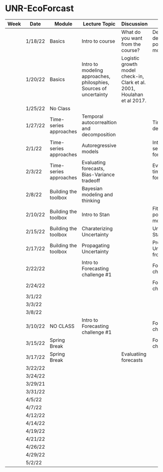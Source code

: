 # UNR-EcoForcast

|Week|Date   |Module                |Lecture Topic                                                    |Discussion                                                              |Lab                               |Reading                                 |
|----|-------|----------------------|-----------------------------------------------------------------|------------------------------------------------------------------------|----------------------------------|----------------------------------------|
|    |1/18/22|Basics                |Intro to course                                                  |What do you want from the course?                                       |Density-depedent population model |                                        |
|    |1/20/22|Basics                |Intro to modeling approaches, philosphies, Sources of uncertainty|Logistic growth model check-in, Clark et al. 2001, Houlahan et al 2017. |                                  |Clark et al. 2001, Houlahan et al 2017. |
|    |1/25/22|No Class              |                                                                 |                                                                        |                                  |                                        |
|    |1/27/22|Time-series approaches|Temporal autocorrealtion and decomposition                       |                                                                        |Time-series decomposition         |                                        |
|    |2/1/22 |Time-series approaches|Autoregressive models                                            |                                                                        |Intro to time series forecasting  |NEON working with time                  |
|    |2/3/22 |Time-series approaches|Evaluating forecasts, Bias-Variance tradeoff                     |                                                                        |Evaluating time series forecasts  |                                        |
|    |2/8/22 |Building the toolbox  |Bayesian modeling and thinking                                   |                                                                        |                                  |                                        |
|    |2/10/22|Building the toolbox  |Intro to Stan                                                    |                                                                        |Fitting DD population model       |                                        |
|    |2/15/22|Building the toolbox  |Charaterizing Uncertainty                                        |                                                                        |Understanding Stan output         |                                        |
|    |2/17/22|Building the toolbox  |Propagating Uncertainty                                          |                                                                        |Propagating Uncertainty from Stan |                                        |
|    |2/22/22|                      |Intro to Forecasting challenge #1                                |                                                                        |Forecasting challenge #1          |                                        |
|    |2/24/22|                      |                                                                 |                                                                        |Forecasting challenge #1          |                                        |
|    |3/1/22 |                      |                                                                 |                                                                        |                                  |                                        |
|    |3/3/22 |                      |                                                                 |                                                                        |                                  |                                        |
|    |3/8/22 |                      |                                                                 |                                                                        |                                  |                                        |
|    |3/10/22|NO CLASS              |Intro to Forecasting challenge #1                                |                                                                        |Forecasting challenge #1          |                                        |
|    |3/15/22|Spring Break          |                                                                 |                                                                        |Forecasting challenge #1          |                                        |
|    |3/17/22|Spring Break          |                                                                 |Evaluatiing forecasts                                                   |                                  |                                        |
|    |3/22/22|                      |                                                                 |                                                                        |                                  |                                        |
|    |3/24/22|                      |                                                                 |                                                                        |                                  |                                        |
|    |3/29/21|                      |                                                                 |                                                                        |                                  |                                        |
|    |3/31/22|                      |                                                                 |                                                                        |                                  |                                        |
|    |4/5/22 |                      |                                                                 |                                                                        |                                  |                                        |
|    |4/7/22 |                      |                                                                 |                                                                        |                                  |                                        |
|    |4/12/22|                      |                                                                 |                                                                        |                                  |                                        |
|    |4/14/22|                      |                                                                 |                                                                        |                                  |                                        |
|    |4/19/22|                      |                                                                 |                                                                        |                                  |                                        |
|    |4/21/22|                      |                                                                 |                                                                        |                                  |                                        |
|    |4/26/22|                      |                                                                 |                                                                        |                                  |                                        |
|    |4/29/22|                      |                                                                 |                                                                        |                                  |                                        |
|    |5/2/22 |                      |                                                                 |                                                                        |                                  |                                        |
